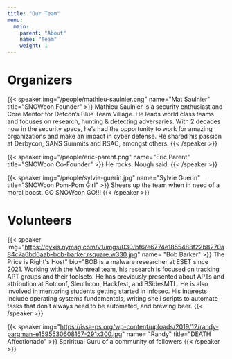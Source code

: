 ```yaml
---
title: "Our Team"
menu: 
  main:
    parent: "About"
    name: "Team"
    weight: 1
---
```


# Organizers

{{< speaker img="/people/mathieu-saulnier.png" name="Mat Saulnier" title="SNOWcon Founder" >}} 
Mathieu Saulnier is a security enthusiast and Core Mentor for Defcon’s Blue Team Village. He leads world class teams and focuses on research, hunting & detecting adversaries. With 2 decades now in the security space, he’s had the opportunity to work for amazing organizations and make an impact in cyber defense. He shared his passion at Derbycon, SANS Summits and RSAC, amongst others.
{{< /speaker >}}

{{< speaker img="/people/eric-parent.png" name="Eric Parent" title="SNOWcon Co-Founder" >}}
He rocks. Nough said.
{{< /speaker >}}

{{< speaker img="/people/sylvie-guerin.jpg" name="Sylvie Guerin" title="SNOWcon Pom-Pom Girl" >}}
Sheers up the team when in need of a moral boost. GO SNOWcon GO!!!
{{< /speaker >}}


# Volunteers

{{< speaker img="https://pyxis.nymag.com/v1/imgs/030/bf6/e6774e1855488f22b8270a84c7a6bd6aab-bob-barker.rsquare.w330.jpg" name= "Bob Barker" >}} 
The Price is Right's Host" bio="BOB is a malware researcher at ESET since 2021. Working with the Montreal team, his research is focused on tracking APT groups and their toolsets. He has previously presented about APTs and attribution at Botconf, Sleuthcon, Hackfest, and BSidesMTL. He is also involved in mentoring students getting started in infosec. His interests include operating systems fundamentals, writing shell scripts to automate tasks that don’t always need to be automated, and brewing beer.
{{< /speaker >}}

{{< speaker img="https://issa-ps.org/wp-content/uploads/2019/12/randy-pargman-e1595530608167-291x300.jpg" name= "Randy" title="DEATH Affectionado" >}} 
Spriritual Guru of a community of followers
{{< /speaker >}}

